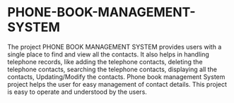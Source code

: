 # PHONE-BOOK-MANAGEMENT-SYSTEM
The project PHONE BOOK MANAGEMENT SYSTEM provides users with a single place to find and view all the contacts. It also helps in handling telephone records, like adding the telephone contacts, deleting the telephone contacts, searching the telephone contacts, displaying all the contacts, Updating/Modify the contacts. Phone book management System project helps the user for easy management of contact details. This project is easy to operate and understood by the users. 
